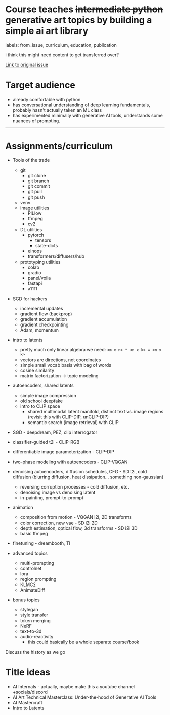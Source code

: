 # Course teaches ~~intermediate python~~ generative art topics by building a simple ai art library

labels: from_issue, curriculum, education, publication

i think this might need content to get transferred over?

[Link to original issue](https://github.com/dmarx/bench-warmers/issues/34)

# Target audience

- already comfortable with python
- has conversational understanding of deep learning fundamentals, probably hasn't actually taken an ML class
- has experimented minimally with generative AI tools, understands some nuances of prompting.

---

# Assignments/curriculum

* Tools of the trade
  * git
    * git clone
    * git branch
    * git commit
    * git pull
    * git push 
  * venv 
  * image utilities 
    * PILlow
    * ffmpeg
    * cv2
  * DL utilities
    * pytorch
      * tensors
      * state-dicts
    * einops
    * transformers/diffusers/hub
  * prototyping utilities
    * colab
    * gradio
    * panel/voila
    * fastapi
    * a1111
* SGD for hackers
  * incremental updates
  * gradient flow (backprop)
  * gradient accumulation
  * gradient checkpointing
  * Adam, momentum
* intro to latents
  * pretty much only linear algebra we need: `<m x n> * <n x k> = <m x k>`
  * vectors are directions, not coordinates
  * simple small vocab basis with bag of words
  * cosine similarity
  * matrix factorization -> topic modeling
* autoencoders, shared latents
  * simple image compression
  * old school deepfake
  * intro to CLIP space
    * shared multimodal latent manifold, distinct text vs. image regions (revisit this with CLIP-DIP, unCLIP-DIP)
    * semantic search (image retrieval) with CLIP
* SGD - deepdream, PEZ, clip interrogator
* classifier-guided t2i - CLIP-RGB
* differentiable image parameterization - CLIP-DIP

* two-phase modeling with autoencoders - CLIP-VQGAN
* denoising autoencoders, diffusion schedules, CFG - SD t2i, cold diffusion (blurring diffusion, heat dissipation... something non-gaussian)
  * reversing corruption processes - cold diffusion, etc.
  * denoising image vs denoising latent
  * in-painting, prompt-to-prompt
* animation
  * composition from motion - VQGAN i2i, 2D transforms
  * color correction, new vae - SD i2i 2D
  * depth estimation, optical flow, 3d transforms - SD i2i 3D
  * basic ffmpeg
* finetuning - dreambooth, TI
* advanced topics
  * multi-prompting
  * controlnet
  * lora
  * region prompting
  * KLMC2
  * AnimateDiff
* bonus topics
  * stylegan
  * style transfer
  * token merging
  * NeRF
  * text-to-3d
  * audio-reactivity
    * this could basically be a whole separate course/book


Discuss the history as we go
 
# Title ideas

* AI Internals - actually, maybe make this a youtube channel +socials/discord
* AI Art Technical Masterclass: Under-the-hood of Generative AI Tools
* AI Mastercraft
* Intro to Latents
